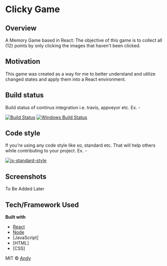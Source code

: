 # Clicky Game

## Overview

A Memory Game based in React: The objective of this game is to collect all (12) points by only clicking the images that haven't been clicked.

## Motivation
This game was created as a way for me to better understand and utilize changed states and apply them into a React environment.

## Build status
Build status of continus integration i.e. travis, appveyor etc. Ex. - 

[![Build Status](https://travis-ci.org/akashnimare/foco.svg?branch=master)](https://travis-ci.org/akashnimare/foco)
[![Windows Build Status](https://ci.appveyor.com/api/projects/status/github/akashnimare/foco?branch=master&svg=true)](https://ci.appveyor.com/project/akashnimare/foco/branch/master)

## Code style
If you're using any code style like xo, standard etc. That will help others while contributing to your project. Ex. -

[![js-standard-style](https://img.shields.io/badge/code%20style-standard-brightgreen.svg?style=flat)](https://github.com/feross/standard)
 
## Screenshots
To Be Added Later

## Tech/Framework Used
<b>Built with</b>
- [React](https://reactjs.org)
- [Node](https://nodejs.org)
- [JavaScript]
- [HTML]
- [CSS]

MIT © [Andy](https://github.com/aznchronos)
